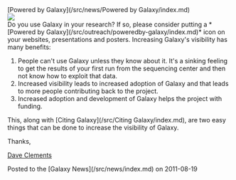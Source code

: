 <div class='newsItemHeader'>[Powered by Galaxy](/src/news/Powered by Galaxy/index.md)</div>

<div class='right'><a href='/src/outreach/poweredby-galaxy/index.md'><img src="/src/outreach/poweredby-galaxy/PoweredByGalaxy200.png" /></a></div>
Do you use Galaxy in your research?  If so, please consider putting a *[Powered by Galaxy](/src/outreach/poweredby-galaxy/index.md)* icon on your websites, presentations and posters.  Increasing Galaxy's visibility has many benefits:

1. People can't use Galaxy unless they know about it. It's a sinking feeling to get the results of your first run from the sequencing center and then not know how to exploit that data.
2. Increased visibility leads to increased adoption of Galaxy and that leads to more people contributing back to the project.
3. Increased adoption and development of Galaxy helps the project with funding. 

This, along with [Citing Galaxy](/src/Citing Galaxy/index.md), are two easy things that can be done to increase the visibility of Galaxy.

Thanks,

[Dave Clements](/src/people/dave-clements/index.md)
<div class='newsItemFooter'>Posted to the [Galaxy News](/src/news/index.md) on 2011-08-19</div>

